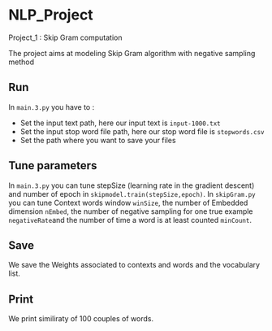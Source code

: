 # NLP_Project
Project_1 : Skip Gram computation

The project aims at modeling Skip Gram  algorithm with negative sampling method

## Run

In `main.3.py` you have to :
- Set the input text path, here our input text is `input-1000.txt`
- Set the input stop word file path, here our stop word file is `stopwords.csv`
- Set the path where you want to save your files

## Tune parameters

In `main.3.py` you can tune stepSize (learning rate in the gradient descent) and number of epoch in `skipmodel.train(stepSize,epoch)`.
In `skipGram.py` you can tune Context words window `winSize`, the number of Embedded dimension `nEmbed`, the number of negative sampling for one true example `negativeRate`and the number of time a word is at least counted `minCount`.

## Save

We save the Weights associated to contexts and words and the vocabulary list.

## Print

We print similiraty of 100 couples of words.

